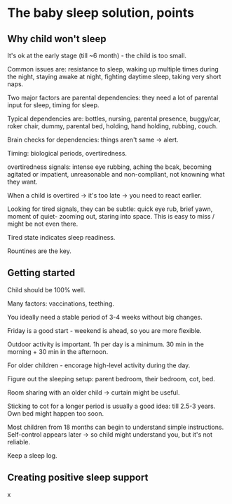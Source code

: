 # The baby sleep solution, points

## Why child won't sleep

It's ok at the early stage (till ~6 month) - the child is too small.

Common issues are: resistance to sleep, waking up multiple times during the night, staying awake at night, fighting daytime sleep, taking very short naps.

Two major factors are parental dependencies: they need a lot of parental input for sleep, timing for sleep.

Typical dependencies are: bottles, nursing, parental presence, buggy/car, roker chair, dummy, parental bed, holding, hand holding, rubbing, couch.

Brain checks for dependencies: things aren't same -> alert.

Timing: biological periods, overtiredness.

overtiredness signals: intense eye rubbing, aching the bcak, becoming agitated or impatient, unreasonable and non-compliant, not knowning what they want.

When a child is overtired -> it's too late -> you need to react earlier.

Looking for tired signals, they can be subtle: quick eye rub, brief yawn, moment of quiet- zooming out, staring into space. This is easy to miss / might be not even there.

Tired state indicates sleep readiness.

Rountines are the key.

## Getting started

Child should be 100% well.

Many factors: vaccinations, teething.

You ideally need a stable period of 3-4 weeks without big changes.

Friday is a good start - weekend is ahead, so you are more flexible.

Outdoor activity is important. 1h per day is a minimum. 30 min in the morning + 30 min in the afternoon.

For older children - encorage high-level activity during the day.

Figure out the sleeping setup: parent bedroom, their bedroom, cot, bed.

Room sharing with an older child -> curtain might be useful.

Sticking to cot for a longer period is usually a good idea: till 2.5-3 years. Own bed might happen too soon.

Most children from 18 months can begin to understand simple instructions. Self-control appears later -> so child might understand you, but it's not reliable.

Keep a sleep log.

## Creating positive sleep support

x
